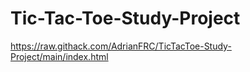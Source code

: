 # Tic-Tac-Toe-Study-Project
 
https://raw.githack.com/AdrianFRC/TicTacToe-Study-Project/main/index.html

